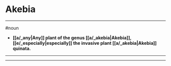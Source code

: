 # Akebia
---
#noun
- **[[a/_any|Any]] plant of the genus [[a/_akebia|Akebia]], [[e/_especially|especially]] the invasive plant [[a/_akebia|Akebia]] quinata.**
---
---
